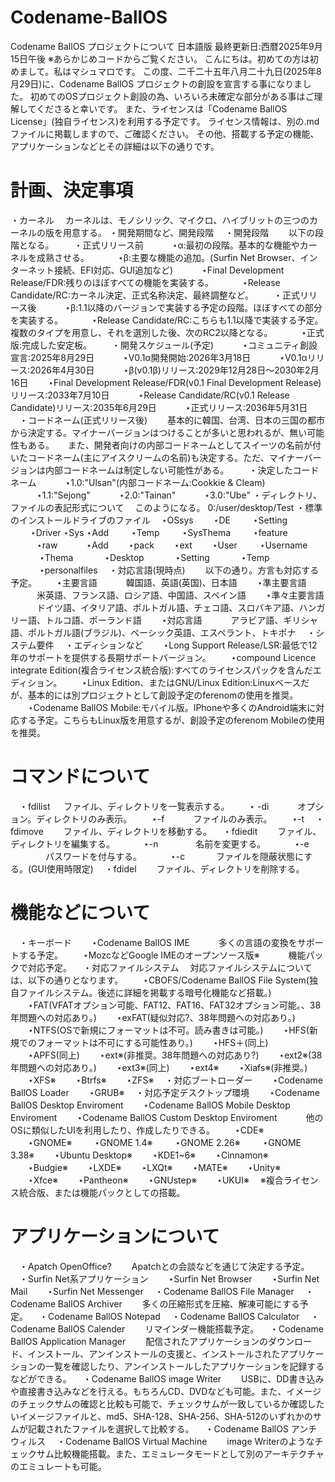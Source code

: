 # Codename-BallOS
Codename BallOS プロジェクトについて 日本語版
最終更新日:西暦2025年9月15日午後
※あらかじめコードからご覧ください。
こんにちは。初めての方は初めまして。私はマシュマロです。
この度、二千二十五年八月二十九日(2025年8月29日)に、Codename BallOS プロジェクトの創設を宣言する事になりました。
初めてのOSプロジェクト創設の為、いろいろ未確定な部分がある事はご理解してくださると幸いです。
また、ライセンスは「Codename BallOS License」(独自ライセンス)を利用する予定です。
ライセンス情報は、別の.mdファイルに掲載しますので、ご確認ください。
その他、搭載する予定の機能、アプリケーションなどとその詳細は以下の通りです。
# 計画、決定事項
・カーネル
　カーネルは、モノシリック、マイクロ、ハイブリットの三つのカーネルの版を用意する。
・開発期間など、開発段階
　・開発段階
　　以下の段階となる。
　　・正式リリース前
　　　⋆α:最初の段階。基本的な機能やカーネルを成熟させる。
　　　⋆β:主要な機能の追加。(Surfin Net Browser、インターネット接続、EFI対応、GUI追加など)
　　　⋆Final Development Release/FDR:残りのほぼすべての機能を実装する。
　　　⋆Release Candidate/RC:カーネル決定、正式名称決定、最終調整など。
　　・正式リリース後
　　　⋆β:1.1以降のバージョンで実装する予定の段階。ほぼすべての部分を実装する。
　　　⋆Release Candidate/RC:こちらも1.1以降で実装する予定。複数のタイプを用意し、それを選別した後、次のRC2以降となる。
　　　⋆正式版:完成した安定板。
　　・開発スケジュール(予定)
　　　⋆コミュニティ創設宣言:2025年8月29日
　　　⋆V0.1α開発開始:2026年3月18日
　　　⋆V0.1αリリース:2026年4月30日
　　　⋆β(v0.1β)リリース:2029年12月28日～2030年2月16日
  　　⋆Final Development Release/FDR(v0.1 Final Development Release)リリース:2033年7月10日
　　　⋆Release Candidate/RC(v0.1 Release Candidate)リリース:2035年6月29日
　　　⋆正式リリース:2036年5月31日
　・コードネーム(正式リリース後)
　　基本的に韓国、台湾、日本の三国の都市から決定する。マイナーバージョンはつけることが多いと思われるが、無い可能性もある。
　  また、開発者向けの内部コードネームとしてスイーツの名前が付いたコードネーム(主にアイスクリームの名前)も決定する。ただ、マイナーバージョンは内部コードネームは制定しない可能性がある。
　　・決定したコードネーム
　　　⋆1.0:"Ulsan"(内部コードネーム:Cookkie & Cleam)
　　　⋆1.1:"Sejong"
　　　⋆2.0:"Tainan"
　　　⋆3.0:"Ube"
・ディレクトリ、ファイルの表記形式について
　このようになる。
  0:/user/desktop/Test
・標準のインストールドライブのファイル
　⋆OSsys
　　⋆DE
　　 ⋆Setting
　　 ⋆Driver
      ⋆Sys
      ⋆Add
　　 ⋆Temp
　　 ⋆SysThema
　　 ⋆feature
　　　⋆raw
　　　⋆Add
    　　⋆pack
　　⋆ext
　　⋆User
　　 ⋆Username 
　　 　⋆Thema
　　　 ⋆Desktop
　　　 ⋆Setting
　　　 ⋆Temp
　　　 ⋆personalfiles
　・対応言語(現時点)
　　以下の通り。方言も対応する予定。
　　⋆主要言語
　　　韓国語、英語(英国)、日本語
　　⋆準主要言語
　　　米英語、フランス語、ロシア語、中国語、スペイン語
　　⋆準々主要言語
　　　ドイツ語、イタリア語、ポルトガル語、チェコ語、スロバキア語、ハンガリー語、トルコ語、ポーランド語
　　⋆対応言語
　　　アラビア語、ギリシャ語、ポルトガル語(ブラジル)、ベーシック英語、エスペラント、トキポナ
　・システム要件
　・エディションなど 
　　⋆Long Support Release/LSR:最低で12年のサポートを提供する長期サポートバージョン。
　　⋆compound Licence integrate Edition(複合ライセンス統合版):すべてのライセンスパックを含んだエディション。
　　⋆Linux Edition、またはGNU/Linux Edition:Linuxベースだが、基本的には別プロジェクトとして創設予定のferenomの使用を推奨。
　　⋆Codename BallOS Mobile:モバイル版。IPhoneや多くのAndroid端末に対応する予定。こちらもLinux版を用意するが、創設予定のferenom Mobileの使用を推奨。
# コマンドについて
　・fdilist
　 ファイル、ディレクトリを一覧表示する。
　　⋆ -di
　　　オプション。ディレクトリのみ表示。
　　⋆-f
　　　ファイルのみ表示。
　　⋆-t
　・fdimove
　　ファイル、ディレクトリを移動する。
　・fdiedit
　　ファイル、ディレクトリを編集する。
　　　⋆-n
　　　　名前を変更する。
　　　⋆-e
　　　　パスワードを付与する。
　　　⋆-c
　　　 ファイルを隠蔽状態にする。(GUI使用時限定)
　・fdidel
　　ファイル、ディレクトリを削除する。
　　
# 機能などについて
　・キーボード
　　⋆Codename BallOS IME
　　　多くの言語の変換をサポートする予定。
　　⋆MozcなどGoogle IMEのオープンソース版※
　　　機能パックで対応予定。
　・対応ファイルシステム
　対応ファイルシステムについては、以下の通りとなります。
　　⋆CBOFS/Codename BallOS File System(独自ファイルシステム。後述に詳細を掲載する暗号化機能など搭載。)
　　⋆FAT(VFATオプション可能、FAT12、FAT16、FAT32オプション可能。、38年問題への対応あり。)
　　⋆exFAT(疑似対応?、38年問題への対応あり。)
　　⋆NTFS(OSで新規にフォーマットは不可。読み書きは可能。)
　　⋆HFS(新規でのフォーマットは不可にする可能性あり。)
　　⋆HFS＋(同上)
　　⋆APFS(同上)
　　⋆ext※(非推奨。38年問題への対応あり?)
　　⋆ext2※(38年問題への対応あり。)
　　⋆ext3※(同上)
　　⋆ext4※
　　⋆Xiafs※(非推奨。)
　　⋆XFS※
　　⋆Btrfs※
　　⋆ZFS※
　・対応ブートローダー
　　⋆Codename BallOS Loader
　　⋆GRUB※
　・対応予定デスクトップ環境
　　⋆Codename BallOS Desktop Enviroment
　　⋆Codename BallOS Mobile Desktop Enviroment
　　⋆Codename BallOS Custom Desktop Enviroment
　　　他のOSに類似したUIを利用したり、作成したりできる。
　　⋆CDE※
　　⋆GNOME※
　　  ⋆GNOME 1.4※
　　  ⋆GNOME 2.26※
　　  ⋆GNOME 3.38※
　　⋆Ubuntu Desktop※
　　⋆KDE1~6※
　　⋆Cinnamon※
　　⋆Budgie※
　　⋆LXDE※
　　⋆LXQt※
　　⋆MATE※
　　⋆Unity※
　　⋆Xfce※
　　⋆Pantheon※
　　⋆GNUstep※
　　⋆UKUI※
　※複合ライセンス統合版、または機能パックとしての搭載。
# アプリケーションについて
　・Apatch OpenOffice?
　　Apatchとの会談などを通じて決定する予定。
　・Surfin Net系アプリケーション
　　⋆Surfin Net Browser
　　⋆Surfin Net Mail
　　⋆Surfin Net Messenger
　・Codename BallOS File Manager
　・Codename BallOS Archiver
　　多くの圧縮形式を圧縮、解凍可能にする予定。
　・Codename BallOS Notepad
　・Codename BallOS Calculator
　・Codename BallOS Calender
　　リマインダー機能搭載予定。
　・Codename BallOS Application Manager
　　配信されたアプリケーションのダウンロード、インストール、アンインストールの支援と、インストールされたアプリケーションの一覧を確認したり、アンインストールしたアプリケーションを記録するなどができる。
　・Codename BallOS image Writer
　　USBに、DD書き込みや直接書き込みなどを行える。もちろんCD、DVDなども可能。また、イメージのチェックサムの確認と比較も可能で、チェックサムが一致しているか確認したいイメージファイルと、md5、SHA-128、SHA-256、SHA-512のいずれかのサムが記載されたファイルを選択して比較する。
　・Codename BallOS アンチウィルス
　・Codename BallOS Virtual Machine
　　image Writerのようなチェックサム比較機能搭載。また、エミュレータモードとして別のアーキテクチャのエミュレートも可能。
